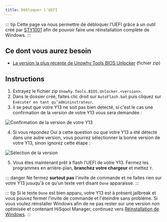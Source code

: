 ```yaml
---
title: Débloquer l'UEFI
---
```


::: tip
Cette page va nous permettre de débloquer l'UEFI grâce à un outil créé par [STY1001](https://github.com/sty1001) afin de pouvoir faire une réinstallation complète de Windows.
:::

## Ce dont vous aurez besoin

- [La version la plus récente de Unowhy Tools BIOS Unlocker](https://github.com/STY1001/Unowhy-Tools-BIOS-Unlocker/releases/latest) (fichier zip)

## Instructions

1. Extrayez le fichier zip `Unowhy.Tools.BIOS.Unlocker.<version>`.
2. Dans le dossier créé, faites clic droit sur `AutoFlash.bat` puis cliquez sur `Exécuter en tant qu’admininstrateur`.
3. Il se peut que votre Y13 ne soit pas bien detecté, si c'est le cas une confirmation de la version de votre Y13 vous sera demandée :

![Confirmation de la version de votre Y13](/assets/images/bios-unlocker-unsure.png)

4. Si vous répondez Oui à cette question ou que votre Y13 a été détecté dans une autre version, vous pourrez sélectionner la bonne version de votre Y13, sinon ignorez cette étape :

![Sélection de la version](/assets/images/bios-unlocker-version-selection.png)

5. Vous êtes maintenant prêt à flash l'UEFI de votre Y13. Fermez les programmes en arrière-plan, **branchez votre chargeur** et mettez `Y`.

::: danger
Ne fermez **surtout pas** l'invite de commande et ne faites rien sur votre Y13 jusuqu'à ce qu'un texte vert disant `Done` apparaisse.
:::

::: tip
Si le texte `Done` est bien apparu, votre Y13 est à présent jailbreak et vous pouvez fermer l'invite de commande et l'éteindre sans problème. Si vous voulez réinstaller Windows afin de ne pas rester sur une version non optimisée et contenant HiSqool Manager, continuez vers [Réinstallation de Windows](/windows-reinstall.html).
:::